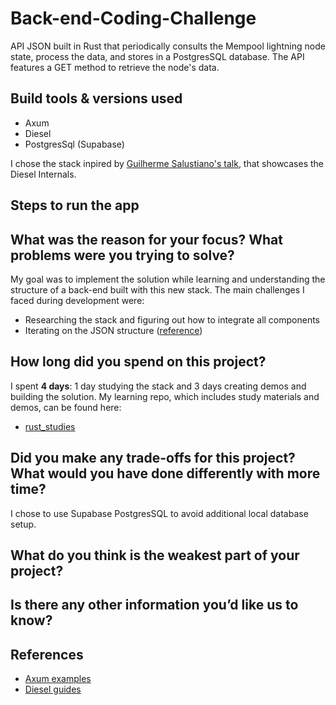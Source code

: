 # Back-end-Coding-Challenge
API JSON built in Rust that periodically consults the Mempool lightning node state, process the data, and stores in a PostgresSQL database. The API features a GET method to retrieve the node's data.

## Build tools & versions used
- Axum 
- Diesel 
- PostgresSql (Supabase)

I chose the stack inpired by [Guilherme Salustiano's talk](https://youtu.be/v0axYVJX_hI), that showcases the Diesel Internals. 

## Steps to run the app

## What was the reason for your focus? What problems were you trying to solve?
My goal was to implement the solution while learning and understanding the structure of a back-end built with this new stack. The main challenges I faced during development were:
- Researching the stack and figuring out how to integrate all components
- Iterating on the JSON structure ([reference](https://ectobit.com/blog/parsing-json-in-rust/))

## How long did you spend on this project?
I spent **4 days**: 1 day studying the stack and 3 days creating demos and building the solution. My learning repo, which includes study materials and demos, can be found here:
- [rust_studies](https://github.com/PedroCo3lho/rust_studies/tree/main)

## Did you make any trade-offs for this project? What would you have done differently with more time?
I chose to use Supabase PostgresSQL to avoid additional local database setup. 

## What do you think is the weakest part of your project?

## Is there any other information you’d like us to know?

## References
- [Axum examples](https://github.com/tokio-rs/axum/tree/main/examples)
- [Diesel guides](https://diesel.rs/guides/getting-started)
